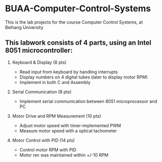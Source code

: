 # BUAA-Computer-Control-Systems
This is the lab projects for the course Computer Control Systems, at Beihang University

## This labwork consists of 4 parts, using an Intel 8051 microcontroller:
1. Keyboard & Display (8 pts)
    * Read input from keyboard by handling interrupts
    * Display numbers on 4 digital tubes (later to display motor RPM)
    * Implement in both C and Assembly

2. Serial Communication (8 pts)
    * Implement serial communication between 8051 microprocessor and PC

3. Motor Drive and RPM Measurement (10 pts)
    * Adjust motor speed with timer-implemented PWM
    * Measure motor speed with a optical tachometer

4. Motor Control with PID (14 pts)
    * Control motor RPM with PID
    * Motor rev was maintained within +/-10 RPM